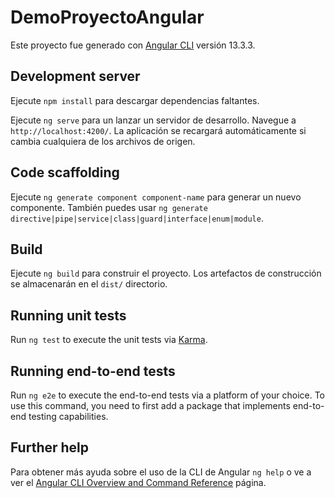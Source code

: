 # DemoProyectoAngular

Este proyecto fue generado con [Angular CLI](https://github.com/angular/angular-cli) versión 13.3.3.

## Development server
Ejecute `npm install` para descargar dependencias faltantes.

Ejecute `ng serve` para un lanzar un servidor de desarrollo. Navegue a `http://localhost:4200/`. La aplicación se recargará automáticamente si cambia cualquiera de los archivos de origen.

## Code scaffolding

Ejecute `ng generate component component-name` para generar un nuevo componente. También puedes usar `ng generate directive|pipe|service|class|guard|interface|enum|module`.

## Build

Ejecute `ng build` para construir el proyecto. Los artefactos de construcción se almacenarán en el `dist/` directorio.

## Running unit tests

Run `ng test` to execute the unit tests via [Karma](https://karma-runner.github.io).

## Running end-to-end tests

Run `ng e2e` to execute the end-to-end tests via a platform of your choice. To use this command, you need to first add a package that implements end-to-end testing capabilities.

## Further help

Para obtener más ayuda sobre el uso de la CLI de Angular `ng help` o ve a ver el [Angular CLI Overview and Command Reference](https://angular.io/cli) página.
